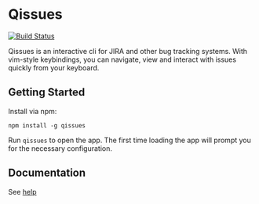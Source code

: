 # Qissues

[![Build Status](https://travis-ci.org/AdrianSchneider/qissues.svg?branch=master)](https://travis-ci.org/AdrianSchneider/qissues)

Qissues is an interactive cli for JIRA and other bug tracking systems. With vim-style keybindings, you can navigate, view and interact with issues quickly from your keyboard.

## Getting Started

Install via npm:

```
npm install -g qissues
```

Run `qissues` to open the app. The first time loading the app will prompt you for the necessary configuration.

## Documentation

See [help](./docs/help.txt)
